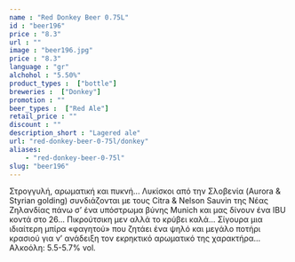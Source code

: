 ```yaml
---
name : "Red Donkey Beer 0.75L"
id : "beer196"
price : "8.3"
url : ""
image : "beer196.jpg"
price : "8.3"
language : "gr"
alchohol : "5.50%"
product_types :  ["bottle"]
breweries :  ["Donkey"]
promotion : ""
beer_types :  ["Red Ale"]
retail_price : ""
discount : ""
description_short : "Lagered ale"
url: "red-donkey-beer-0-75l/donkey"
aliases: 
    - "red-donkey-beer-0-75l"
slug: "beer196"
---
```


Στρογγυλή, αρωματική και πυκνή... Λυκίσκοι από την Σλοβενία (Aurora &amp; Styrian golding) συνδιάζονται με τους Citra &amp; Nelson Sauvin της Νέας Ζηλανδίας πάνω σ’ ένα υπόστρωμα βύνης Munich και μας δίνουν ένα IBU κοντά στο 26... Πικρούτσικη μεν αλλά το κρύβει καλά... Σίγουρα μια ιδιαίτερη μπίρα «φαγητού» που ζητάει ένα ψηλό και μεγάλο ποτήρι κρασιού για ν’ ανάδειξη τον εκρηκτικό αρωματικό της χαρακτήρα... Αλκοόλη: 5.5-5.7% vol.
